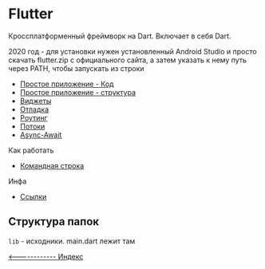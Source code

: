 # Flutter

Кроссплатформенный фреймворк на Dart. Включает в себя Dart.

2020 год - для установки нужен установленный Android Studio и просто скачать flutter.zip с официального сайта, а затем указать к нему путь через PATH, чтобы запускать из строки

- [Простое приложение - Код](app-basic.md)
- [Простое приложение - структура](app-basic-structure.md)
- [Виджеты](widgets/README.md)
- [Отладка](debug.md)
- [Роутинг](routes.md)
- [Потоки](threads.md)
- [Async-Await](async.md)

Как работать
- [Командная строка](cli.md)

Инфа
- [Ссылки](links.md)

## Структура папок
`lib` - исходники. main.dart лежит там

[<------------ Индекс ](../README.md)
